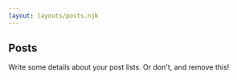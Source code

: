 ```yaml
---
layout: layouts/posts.njk
---
```


## Posts

Write some details about your post lists. Or don't, and remove this!